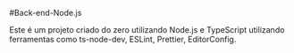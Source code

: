  #Back-end-Node.js
 
Este é um projeto criado do zero utilizando Node.js e TypeScript utilizando ferramentas como ts-node-dev, ESLint, Prettier, EditorConfig.
